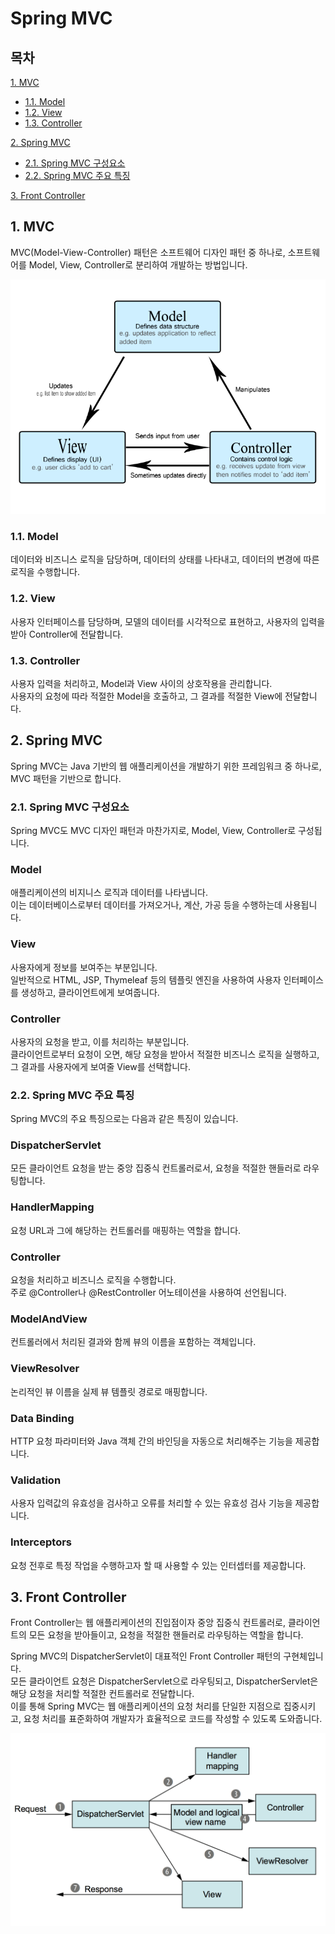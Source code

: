 # Spring MVC

## 목차

[1. MVC](#1-mvc)
- [1.1. Model](#11-model)
- [1.2. View](#12-view)
- [1.3. Controller](#13-controller)

[2. Spring MVC](#2-spring-mvc)
- [2.1. Spring MVC 구성요소](#21-spring-mvc-구성요소)
- [2.2. Spring MVC 주요 특징](#22-spring-mvc-주요-특징)

[3. Front Controller](#3-front-controller)

## 1. MVC

MVC(Model-View-Controller) 패턴은 소프트웨어 디자인 패턴 중 하나로, 소프트웨어를 Model, View, Controller로 분리하여 개발하는 방법입니다.

![mvc](../img/mvc.png)

### 1.1. Model

데이터와 비즈니스 로직을 담당하며, 데이터의 상태를 나타내고, 데이터의 변경에 따른 로직을 수행합니다.

### 1.2. View

사용자 인터페이스를 담당하며, 모델의 데이터를 시각적으로 표현하고, 사용자의 입력을 받아 Controller에 전달합니다.

### 1.3. Controller

사용자 입력을 처리하고, Model과 View 사이의 상호작용을 관리합니다.<br>
사용자의 요청에 따라 적절한 Model을 호출하고, 그 결과를 적절한 View에 전달합니다.

## 2. Spring MVC

Spring MVC는 Java 기반의 웹 애플리케이션을 개발하기 위한 프레임워크 중 하나로, MVC 패턴을 기반으로 합니다.

### 2.1. Spring MVC 구성요소

Spring MVC도 MVC 디자인 패턴과 마찬가지로, Model, View, Controller로 구성됩니다.

### Model

애플리케이션의 비지니스 로직과 데이터를 나타냅니다.<br>
이는 데이터베이스로부터 데이터를 가져오거나, 계산, 가공 등을 수행하는데 사용됩니다.

### View

사용자에게 정보를 보여주는 부분입니다.<br>
일반적으로 HTML, JSP, Thymeleaf 등의 템플릿 엔진을 사용하여 사용자 인터페이스를 생성하고, 클라이언트에게 보여줍니다.

### Controller

사용자의 요청을 받고, 이를 처리하는 부분입니다.<br>
클라이언트로부터 요청이 오면, 해당 요청을 받아서 적절한 비즈니스 로직을 실행하고, 그 결과를 사용자에게 보여줄 View를 선택합니다.

### 2.2. Spring MVC 주요 특징

Spring MVC의 주요 특징으로는 다음과 같은 특징이 있습니다.

### DispatcherServlet

모든 클라이언트 요청을 받는 중앙 집중식 컨트롤러로서, 요청을 적절한 핸들러로 라우팅합니다.

### HandlerMapping

요청 URL과 그에 해당하는 컨트롤러를 매핑하는 역할을 합니다.

### Controller

요청을 처리하고 비즈니스 로직을 수행합니다.<br>
주로 @Controller나 @RestController 어노테이션을 사용하여 선언됩니다.

### ModelAndView

컨트롤러에서 처리된 결과와 함께 뷰의 이름을 포함하는 객체입니다.

### ViewResolver

논리적인 뷰 이름을 실제 뷰 템플릿 경로로 매핑합니다.

### Data Binding

HTTP 요청 파라미터와 Java 객체 간의 바인딩을 자동으로 처리해주는 기능을 제공합니다.

### Validation

사용자 입력값의 유효성을 검사하고 오류를 처리할 수 있는 유효성 검사 기능을 제공합니다.

### Interceptors

요청 전후로 특정 작업을 수행하고자 할 때 사용할 수 있는 인터셉터를 제공합니다.

## 3. Front Controller

Front Controller는 웹 애플리케이션의 진입점이자 중앙 집중식 컨트롤러로, 클라이언트의 모든 요청을 받아들이고, 요청을 적절한 핸들러로 라우팅하는 역할을 합니다.

Spring MVC의 DispatcherServlet이 대표적인 Front Controller 패턴의 구현체입니다.<br>
모든 클라이언트 요청은 DispatcherServlet으로 라우팅되고, DispatcherServlet은 해당 요청을 처리할 적절한 컨트롤러로 전달합니다.<br>
이를 통해 Spring MVC는 웹 애플리케이션의 요청 처리를 단일한 지점으로 집중시키고, 요청 처리를 표준화하여 개발자가 효율적으로 코드를 작성할 수 있도록 도와줍니다.

![springMVC](../img/springMVC.png)